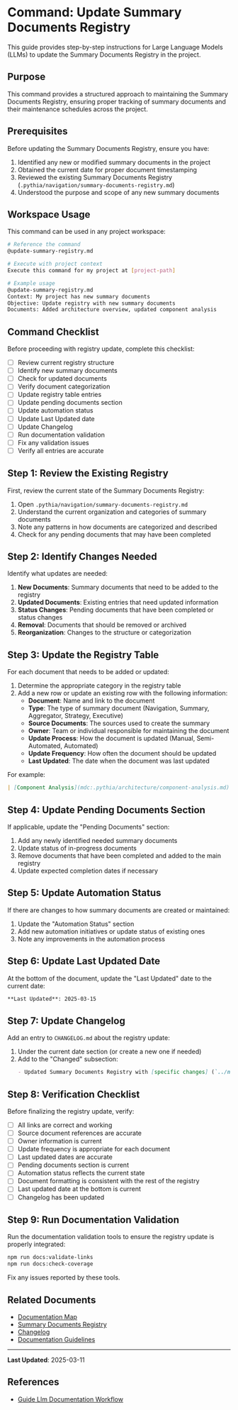 # Command: Update Summary Documents Registry

This guide provides step-by-step instructions for Large Language Models (LLMs) to update the Summary Documents Registry in the project.

## Purpose

This command provides a structured approach to maintaining the Summary Documents Registry, ensuring proper tracking of summary documents and their maintenance schedules across the project.

## Prerequisites

Before updating the Summary Documents Registry, ensure you have:

1. Identified any new or modified summary documents in the project
2. Obtained the current date for proper document timestamping
3. Reviewed the existing Summary Documents Registry (`.pythia/navigation/summary-documents-registry.md`)
4. Understood the purpose and scope of any new summary documents

## Workspace Usage

This command can be used in any project workspace:

```bash
# Reference the command
@update-summary-registry.md

# Execute with project context
Execute this command for my project at [project-path]

# Example usage
@update-summary-registry.md
Context: My project has new summary documents
Objective: Update registry with new summary documents
Documents: Added architecture overview, updated component analysis
```

## Command Checklist

Before proceeding with registry update, complete this checklist:

- [ ] Review current registry structure
- [ ] Identify new summary documents
- [ ] Check for updated documents
- [ ] Verify document categorization
- [ ] Update registry table entries
- [ ] Update pending documents section
- [ ] Update automation status
- [ ] Update Last Updated date
- [ ] Update Changelog
- [ ] Run documentation validation
- [ ] Fix any validation issues
- [ ] Verify all entries are accurate

## Step 1: Review the Existing Registry

First, review the current state of the Summary Documents Registry:

1. Open `.pythia/navigation/summary-documents-registry.md`
2. Understand the current organization and categories of summary documents
3. Note any patterns in how documents are categorized and described
4. Check for any pending documents that may have been completed

## Step 2: Identify Changes Needed

Identify what updates are needed:

1. **New Documents**: Summary documents that need to be added to the registry
2. **Updated Documents**: Existing entries that need updated information
3. **Status Changes**: Pending documents that have been completed or status changes
4. **Removal**: Documents that should be removed or archived
5. **Reorganization**: Changes to the structure or categorization

## Step 3: Update the Registry Table

For each document that needs to be added or updated:

1. Determine the appropriate category in the registry table
2. Add a new row or update an existing row with the following information:
   - **Document**: Name and link to the document
   - **Type**: The type of summary document (Navigation, Summary, Aggregator, Strategy, Executive)
   - **Source Documents**: The sources used to create the summary
   - **Owner**: Team or individual responsible for maintaining the document
   - **Update Process**: How the document is updated (Manual, Semi-Automated, Automated)
   - **Update Frequency**: How often the document should be updated
   - **Last Updated**: The date when the document was last updated

For example:

```markdown
| [Component Analysis](mdc:.pythia/architecture/component-analysis.md) | Aggregator | Component implementations | UI Team | Manual | When patterns change | 2025-03-15 |
```

## Step 4: Update Pending Documents Section

If applicable, update the "Pending Documents" section:

1. Add any newly identified needed summary documents
2. Update status of in-progress documents
3. Remove documents that have been completed and added to the main registry
4. Update expected completion dates if necessary

## Step 5: Update Automation Status

If there are changes to how summary documents are created or maintained:

1. Update the "Automation Status" section
2. Add new automation initiatives or update status of existing ones
3. Note any improvements in the automation process

## Step 6: Update Last Updated Date

At the bottom of the document, update the "Last Updated" date to the current date:

```markdown
**Last Updated**: 2025-03-15
```

## Step 7: Update Changelog

Add an entry to `CHANGELOG.md` about the registry update:

1. Under the current date section (or create a new one if needed)
2. Add to the "Changed" subsection:
   ```markdown
   - Updated Summary Documents Registry with [specific changes] (`../navigation/summary-documents-registry.md`)
   ```

## Step 8: Verification Checklist

Before finalizing the registry update, verify:

- [ ] All links are correct and working
- [ ] Source document references are accurate
- [ ] Owner information is current
- [ ] Update frequency is appropriate for each document
- [ ] Last updated dates are accurate
- [ ] Pending documents section is current
- [ ] Automation status reflects the current state
- [ ] Document formatting is consistent with the rest of the registry
- [ ] Last updated date at the bottom is current
- [ ] Changelog has been updated

## Step 9: Run Documentation Validation

Run the documentation validation tools to ensure the registry update is properly integrated:

```bash
npm run docs:validate-links
npm run docs:check-coverage
```

Fix any issues reported by these tools.

## Related Documents

- [Documentation Map](../navigation/documentation-map.md)
- [Summary Documents Registry](../navigation/summary-documents-registry.md)
- [Changelog](../CHANGELOG.md)
- [Documentation Guidelines](../methodology/documentation-guidelines.md)

---

**Last Updated**: 2025-03-11

## References

- [Guide Llm Documentation Workflow](../guides/guide-llm-documentation-workflow.md)
